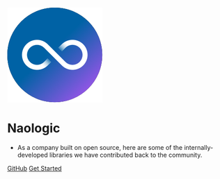 ![logo](naologic_logo.png)

# Naologic  



- As a company built on open source, here are some of the internally-developed libraries we have contributed back to the community.

[GitHub](https://github.com/naologic/ngx-super-forms)
[Get Started](get_started.md)
